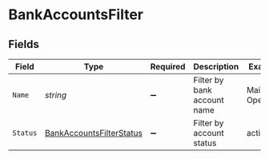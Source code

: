# BankAccountsFilter


## Fields

| Field                                                                           | Type                                                                            | Required                                                                        | Description                                                                     | Example                                                                         |
| ------------------------------------------------------------------------------- | ------------------------------------------------------------------------------- | ------------------------------------------------------------------------------- | ------------------------------------------------------------------------------- | ------------------------------------------------------------------------------- |
| `Name`                                                                          | *string*                                                                        | :heavy_minus_sign:                                                              | Filter by bank account name                                                     | Main Operating                                                                  |
| `Status`                                                                        | [BankAccountsFilterStatus](../../Models/Components/BankAccountsFilterStatus.md) | :heavy_minus_sign:                                                              | Filter by account status                                                        | active                                                                          |